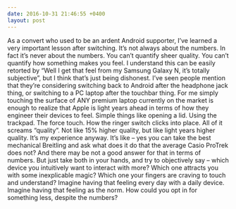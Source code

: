 ```yaml
---
date: 2016-10-31 21:46:55 +0400
layout: post
---
```

As a convert who used to be an ardent Android supporter, I’ve learned a very important lesson after switching. It’s not always about the numbers. In fact it’s never about the numbers. You can’t quantify sheer quality. You can’t quantify how something makes you feel. I understand this can be easily retorted by “Well I get that feel from my Samsung Galaxy N, it’s totally subjective”, but I think that’s just being dishonest. I’ve seen people mention that they’re considering switching back to Android after the headphone jack thing, or switching to a PC laptop after the touchbar thing. For me simply touching the surface of ANY premium laptop currently on the market is enough to realize that Apple is light years ahead in terms of how they engineer their devices to feel. Simple things like opening a lid. Using the trackpad. The force touch. How the ringer switch clicks into place. All of it screams “quality”. Not like 15% higher quality, but like light years higher quality. It’s my experience anyway. It’s like – yes you can take the best mechanical Breitling and ask what does it do that the average Casio ProTrek does not? And there may be not a good answer for that in terms of numbers. But just take both in your hands, and try to objectively say – which device you intuitively want to interact with more? Which one attracts you with some inexplicable magic? Which one your fingers are craving to touch and understand? Imagine having that feeling every day with a daily device. Imagine having that feeling as the norm. How could you opt in for something less, despite the numbers?